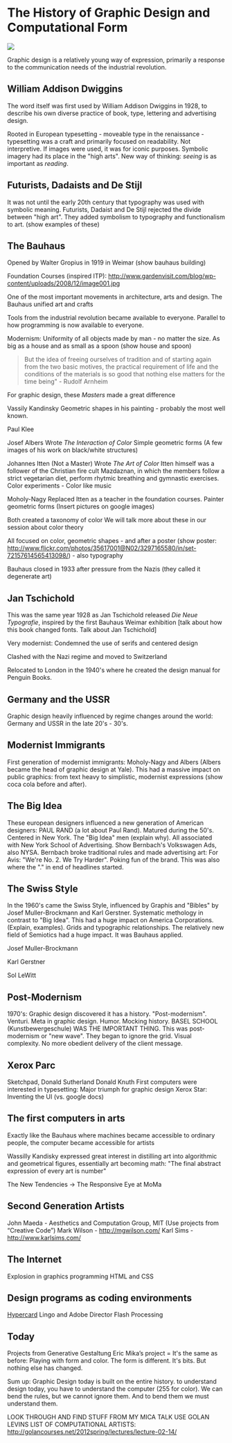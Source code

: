 The History of Graphic Design and Computational Form
====================================================

<img src="/test/test_small.png" data-slideshow="/test/test_big.png" />

Graphic design is a relatively young way of expression, primarily a response to the communication needs of the industrial revolution. 

## William Addison Dwiggins

The word itself was first used by William Addison Dwiggins in 1928, to describe his own diverse practice of book, type, lettering and advertising design.

Rooted in European typesetting - moveable type in the renaissance - typesetting was a craft and primarily focused on readability. Not interpretive. If images were used, it was for iconic purposes. Symbolic imagery had its place in the "high arts". New way of thinking:  _seeing_ is as important as _reading_.


## Futurists, Dadaists and De Stijl

It was not until the early 20th century that typography was used with symbolic meaning. Futurists, Dadaist and De Stijl rejected the divide between "high art". They added symbolism to typography and functionalism to art. (show examples of these)


## The Bauhaus

Opened by Walter Gropius in 1919 in Weimar (show bauhaus building)

Foundation Courses (inspired ITP): http://www.gardenvisit.com/blog/wp-content/uploads/2008/12/image001.jpg

One of the most important movements in architecture, arts and design. The Bauhaus unified art and crafts

Tools from the industrial revolution became available to everyone. Parallel to how programming is now available to everyone.

Modernism: Uniformity of all objects made by man - no matter the size. As big as a house and as small as a spoon (show house and spoon)

> But the idea of freeing ourselves of tradition and of starting again from the two basic motives, the practical requirement of life and the conditions of the materials is so good that nothing else matters for the time being" - Rudolf Arnheim

For graphic design, these _Masters_ made a great difference

Vassily Kandinsky
Geometric shapes in his painting - probably the most well known.

Paul Klee

Josef Albers
Wrote _The Interaction of Color_
Simple geometric forms
(A few images of his work on black/white structures)

Johannes Itten (Not a Master)
Wrote _The Art of Color_
Itten himself was a follower of the Christian fire cult Mazdaznan, in which the members follow a strict vegetarian diet, perform rhytmic breathing and gymnastic exercises.
Color experiments - 
Color like music

Moholy-Nagy
Replaced Itten as a teacher in the foundation courses.
Painter geometric forms
(Insert pictures on google images)

Both created a taxonomy of color 
We will talk more about these in our session about color theory

All focused on color, geometric shapes - and after a poster (show poster: http://www.flickr.com/photos/35617001@N02/3297165580/in/set-72157614565413098/) - also typography

Bauhaus closed in 1933 after pressure from the Nazis (they called it degenerate art)


## Jan Tschichold

This was the same year 1928 as Jan Tschichold released _Die Neue Typografie_, inspired by the first Bauhaus Weimar exhibition [talk about how this book changed fonts. Talk about Jan Tschichold]

Very modernist: Condemned the use of serifs and centered design

Clashed with the Nazi regime and moved to Switzerland

Relocated to London in the 1940's where he created the design manual for Penguin Books.



## Germany and the USSR

Graphic design heavily influenced by regime changes around the world: Germany and USSR in the late 20's - 30's.


## Modernist Immigrants

First generation of modernist immigrants: Moholy-Nagy and Albers (Albers became the head of graphic design at Yale). This had a massive impact on public graphics: from text heavy to simplistic, modernist expressions (show coca cola before and after).


## The Big Idea

These european designers influenced a new generation of American designers: PAUL RAND (a lot about Paul Rand). Matured during the 50's. Centered in New York. The "Big Idea" men (explain why). All associated with New York School of Advertising. Show Bernbach's Volkswagen Ads, also NYSA. Bernbach broke traditional rules and made advertising art: For Avis: "We're No. 2. We Try Harder". Poking fun of the brand. This was also where the "." in end of headlines started.


## The Swiss Style

In the 1960's came the Swiss Style, influenced by Graphis and "Bibles" by Josef Muller-Brockmann and Karl Gerstner. Systematic methology in contrast to "Big Idea". This had a huge impact on America Corporations. (Explain, examples). Grids and typographic relationships. The relatively new field of Semiotics had a huge impact. It was Bauhaus applied.

Josef Muller-Brockmann

Karl Gerstner

Sol LeWitt


## Post-Modernism

1970's: Graphic design discovered it has a history. "Post-modernism". Venturi. Meta in graphic design. Humor. Mocking history. BASEL SCHOOL (Kunstbewergeschule) WAS THE IMPORTANT THING. This was post-modernism or "new wave". They began to ignore the grid. Visual complexity. No more obedient delivery of the client message.

## Xerox Parc

Sketchpad, Donald Sutherland
Donald Knuth
First computers were interested in typesetting: Major triumph for graphic design
Xerox Star: Inventing the UI (vs. google docs)

## The first computers in arts

Exactly like the Bauhaus where machines became accessible to ordinary people, the computer became accessible for artists

Wassilly Kandisky expressed great interest in distilling art into algorithmic and geometrical figures, essentially art becoming math: "The final abstract expression of every art is number"

The New Tendencies -> The Responsive Eye at MoMa

## Second Generation Artists

John Maeda - Aesthetics and Computation Group, MIT (Use projects from “Creative Code”)
Mark Wilson - http://mgwilson.com/
Karl Sims - http://www.karlsims.com/

## The Internet

Explosion in graphics programming
HTML and CSS

## Design programs as coding environments

[Hypercard](http://www.arstechnica.com/apple/2012/05/25-years-of-hypercard-the-missing-link-to-the-web/)
Lingo and Adobe Director
Flash
Processing

## Today

Projects from Generative Gestaltung
Eric Mika’s project
\= It's the same as before: Playing with form and color. The form is different. It's bits. But nothing else has changed.

Sum up: Graphic Design today is built on the entire history. to understand design today, you have to understand the computer (255 for color). We can bend the rules, but we cannot ignore them. And to bend them we must understand them.

LOOK THROUGH AND FIND STUFF FROM MY MICA TALK
USE GOLAN LEVINS LIST OF COMPUTATIONAL ARTISTS: http://golancourses.net/2012spring/lectures/lecture-02-14/
